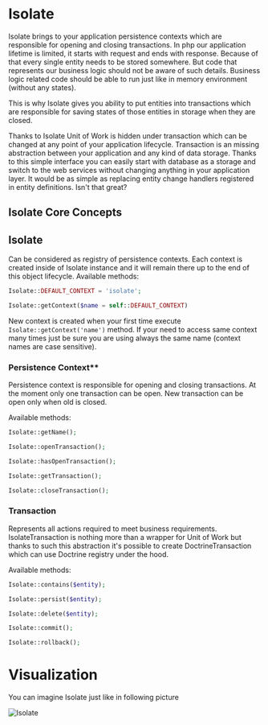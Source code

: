# Isolate

Isolate brings to your application persistence contexts which are responsible for opening and closing transactions.
In php our application lifetime is limited, it starts with request and ends with response.
Because of that every single entity needs to be stored somewhere. But code that represents our
business logic should not be aware of such details. Business logic related code should be able to run just
like in memory environment (without any states).

This is why Isolate gives you ability to put entities into transactions which are responsible for saving
states of those entities in storage when they are closed.

Thanks to Isolate Unit of Work is hidden under transaction which can be changed at any point of your application lifecycle.
Transaction is an missing abstraction between your application and any kind of data storage. Thanks to this simple interface
you can easily start with database as a storage and switch to the web services without changing anything in your application
layer. It would be as simple as replacing entity change handlers registered in entity definitions. Isn't that great?

## Isolate Core Concepts

## Isolate

Can be considered as registry of persistence contexts. Each context is created inside of Isolate instance
and it will remain there up to the end of this object lifecycle.
Available methods:

```php
Isolate::DEFAULT_CONTEXT = 'isolate';

Isolate::getContext($name = self::DEFAULT_CONTEXT)
```

New context is created when your first time execute ``Isolate::getContext('name')`` method. If your need to access
same context many times just be sure you are using always the same name (context names are case sensitive).

### Persistence Context**

Persistence context is responsible for opening and closing transactions. At the moment only one transaction can be open.
New transaction can be open only when old is closed.

Available methods:

```php
Isolate::getName();

Isolate::openTransaction();

Isolate::hasOpenTransaction();

Isolate::getTransaction();

Isolate::closeTransaction();
```

### Transaction

Represents all actions required to meet business requirements. IsolateTransaction is nothing more than a wrapper for
Unit of Work but thanks to such this abstraction it's possible to create DoctrineTransaction which can use
Doctrine registry under the hood.

Available methods:

```php
Isolate::contains($entity);

Isolate::persist($entity);

Isolate::delete($entity);

Isolate::commit();

Isolate::rollback();
```

# Visualization

You can imagine Isolate just like in following picture

![Isolate](img/isolate.png)
